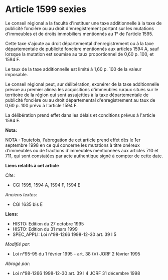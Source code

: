 # Article 1599 sexies

Le conseil régional a la faculté d'instituer une taxe additionnelle à la taxe de publicité foncière ou au droit
d'enregistrement portant sur les mutations d'immeubles et de droits immobiliers mentionnés au 1° de l'article 1595.

Cette taxe s'ajoute au droit départemental d'enregistrement ou à la taxe départementale de publicité foncière mentionnés aux
articles 1594 A, sauf lorsque la mutation est soumise au taux proportionnel de 0,60 p. 100, et 1594 F.

Le taux de la taxe additionnelle est limité à 1,60 p. 100 de la valeur imposable.

Le conseil régional peut, sur délibération, exonérer de la taxe additionnelle prévue au premier alinéa les acquisitions
d'immeubles ruraux situés sur le territoire de la région qui sont assujetties à la taxe départementale de publicité foncière
ou au droit départemental d'enregistrement au taux de 0,60 p. 100 prévu à l'article 1594 F.

La délibération prend effet dans les délais et conditions prévus à l'article 1594 E.

**Nota:**

NOTA : Toutefois, l'abrogation de cet article prend effet dès le 1er septembre 1998 en ce qui concerne les mutations à titre
onéreux d'immeubles ou de fractions d'immeubles mentionnées aux articles 710 et 711, qui sont constatées par acte authentique
signé à compter de cette date.

**Liens relatifs à cet article**

_Cite_:

  - CGI 1595, 1594 A, 1594 F, 1594 E

_Anciens textes_:

  - CGI 1635 bis E

**Liens**:

  - HISTO: Edition du 27 octobre 1995
  - HISTO: Edition du 31 mars 1999
  - SPEC_APPLI: Loi n°98-1266 1998-12-30 art. 39 I 5

_Modifié par_:

  - Loi n°95-95 du 1 février 1995 - art. 38 (V) JORF 2 février 1995

_Abrogé par_:

  - Loi n°98-1266 1998-12-30 art. 39 I 4 JORF 31 décembre 1998
